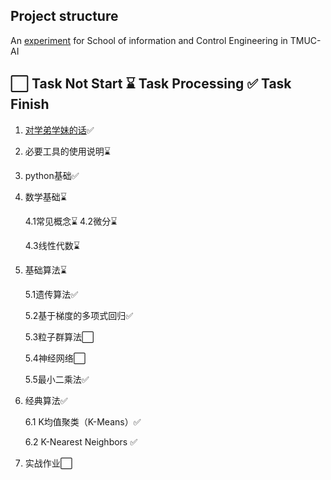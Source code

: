 ## Project structure

An [experiment](https://mubu.com/app/edit/home/17J-XCQI29C#m) for School of information and Control  Engineering in TMUC-AI

## ⬜ Task Not Start ⌛ Task Processing ✅ Task Finish

1. [对学弟学妹的话](https://github.com/lilyang1989/rgzn-icu/blob/main/%E5%89%8D%E7%BD%AE%E4%BB%BB%E5%8A%A1/%E5%AF%B9%E5%AD%A6%E5%BC%9F%E5%AD%A6%E5%A6%B9%E7%9A%84%E8%AF%9D.md)✅

2. 必要工具的使用说明⌛

3. python基础✅

4. 数学基础⌛

      4.1常见概念⌛
      4.2微分⌛

      4.3线性代数⌛

5. 基础算法⌛

   5.1遗传算法✅

   5.2基于梯度的多项式回归✅

   5.3粒子群算法⬜

   5.4神经网络⬜

   5.5最小二乘法✅

6. 经典算法✅

   6.1 K均值聚类（K-Means）✅

   6.2 K-Nearest Neighbors   ✅

7. 实战作业⬜

